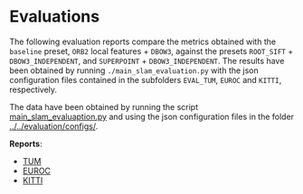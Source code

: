 # Evaluations 

The following evaluation reports compare the metrics obtained with the `baseline` preset, `ORB2` local features + `DBOW3`, against the presets `ROOT_SIFT` + `DBOW3_INDEPENDENT`, and `SUPERPOINT` + `DBOW3_INDEPENDENT`. The results have been obtained by running `./main_slam_evaluation.py` with the json configuration files contained in the subfolders `EVAL_TUM`, `EUROC` and `KITTI`, respectively. 

The data have been obtained by running the script [main_slam_evaluaption.py](../../main_slam_evaluation.py) and using the json configuration files in the folder [../../evaluation/configs/](../../evaluation/configs/).

**Reports**:
- [TUM](./EVAL_TUM/report.pdf)
- [EUROC](./EVAL_EUROC/report.pdf)
- [KITTI](./EVAL_KITTI/report.pdf)
